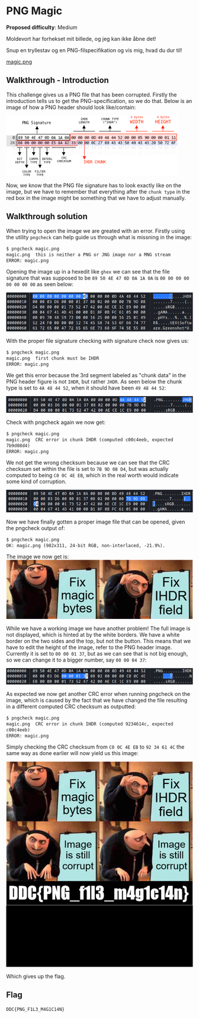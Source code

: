# PNG Magic 

**Proposed difficulty**: Medium

Moldevort har forhekset mit billede, og jeg kan ikke åbne det!

Snup en tryllestav og en PNG-filspecifikation og vis mig, hvad du dur til!

[magic.png](./magic.png)

## Walkthrough - Introduction
This challenge gives us a PNG file that has been corrupted. Firstly the introduction tells us to get the PNG-specification, so we do that. Below is an image of how a PNG header should look like/contain:

![PNG header](./img/png-header.png)

Now, we know that the PNG file signature has to look exactly like on the image, but we have to remember that everything after the `chunk type` in the red box in the image might be something that we have to adjust manually.

## Walkthrough solution
When trying to open the image we are greated with an error. Firstly using the utility `pngcheck` can help guide us through what is missning in the image:
```
$ pngcheck magic.png 
magic.png  this is neither a PNG or JNG image nor a MNG stream
ERROR: magic.png
```
Opening the image up in a hexedit like `ghex` we can see that the file signature that was supposed to be `89 50 4E 47 0D 0A 1A 0A` is `00 00 00 00 00 00 00 00` as seen below:

![PNG file signature](./img/filesignature.png)


With the proper file signature checking with signature check now gives us:
```
$ pngcheck magic.png 
magic.png  first chunk must be IHDR
ERROR: magic.png
```

We get this error because the 3rd segment labeled as "chunk data" in the PNG header figure is not `IHDR`, but rather `JHDR`. As seen below the chunk type is set to `4A 48 44 52`, when it should have been `49 48 44 52`:

![Chunk type](./img/chunk-type.png)

Check with pngcheck again we now get:
```
$ pngcheck magic.png
magic.png  CRC error in chunk IHDR (computed c00c4eeb, expected 7b9d08d4)
ERROR: magic.png
```

We not get the wrong checksum because we can see that the CRC checksum set within the file is set to `7B 9D 08 D4`, but was actually computed to being `C0 0C 4E EB`, which in the real worth would indicate some kind of corruption. 

![Wrong CRC checksum](./img/crc.png)

Now we have finally gotten a proper image file that can be opened, given the pngcheck output of:

```
$ pngcheck magic.png
OK: magic.png (982x311, 24-bit RGB, non-interlaced, -21.9%).
```

The image we now get is:
![Part of magic.png](./img/magic1.png)

While we have a working image we have another problem! The full image is not displayed, which is hinted at by the white borders. We have a white border on the two sides and the top, but not the button. This means that we have to edit the height of the image, refer to the PNG header image. Currently it is set to `00 00 01 37`, but as we can see that is not big enough, so we can change it to a bigger number, say `00 00 04 37`:

![Setting PNG height](./img/height.png)

As expected we now get another CRC error when running pngcheck on the image, which is caused by the fact that we have changed the file resulting in a different computed CRC checksum as outputted:

```
$ pngcheck magic.png
magic.png  CRC error in chunk IHDR (computed 9234614c, expected c00c4eeb)
ERROR: magic.png
```

Simply checking the CRC checksum from `C0 0C 4E EB` to `92 34 61 4C` the same way as done earlier will now yield us this image:

![Final image](./img/magic2.png)

Which gives up the flag.

## Flag
`DDC{PNG_F1L3_M4G1C14N}`